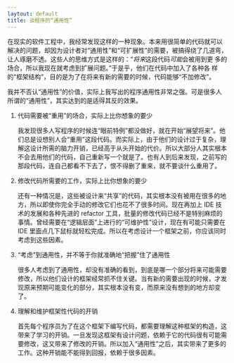 ```yaml
---
laytout: default
title: 谈程序的“通用性”
---
```



在现实的软件工程中，我经常发现这样的一种现象。本来用很简单的代码就可以
解决的问题，却因为设计者对“通用性”和“可扩展性”的需要，被搞得绕了几道弯，
让人琢磨不透。这些人的思维方式是这样的：“*将来*这段代码*可能*会被用到更
多的场合，所以我现在就考虑到扩展问题。”于是乎，他们在代码中加入了各种各
样的“框架结构”，目的是为了在将来有新的需要的时候，代码能够“不加修改”。

我并不否认“通用性”的价值，实际上我写出的程序通用性非常之强。可是很多人
所谓的“通用性”，其实达到的是适得其反的效果。


1. 代码需要被“重用”的场合，实际上比你想象的要少

   我发现很多人写程序的时候连“眼前特例”都没做好，就在开始“展望将来”。他
   们总是设想别人会“重用”这段代码。而实际上，由于他们的设计过于复杂，理
   解这设计所需的脑力开销，已经高于从头开始的代价。所以大部分人其实根本
   不会去用他们的代码，自己重新写一个就是了。也有人到后来发现，之前写的
   那段代码，连自己都看不下去了，恨不得删了重来，就不要谈什么重用了。


1. 修改代码所需要的工作，实际上比你想象的要少

   还有一种情况是，这些被设计来“共享”的代码，其实根本没有被用在很多的地
   方，所以即使你完全手动的修改它们也花不了很多时间。现在再加上 IDE 技
   术的发展和各种先进的 refactor 工具，批量的修改代码已经不是特别麻烦的
   事情。曾经需要在“逻辑层面”上进行的“可维护性”设计，现在有可能只需要在
   IDE 里面点几下鼠标就轻松完成。所以在考虑设计一个框架之前，你应该同时
   考虑到这些因素。


1. “考虑”到通用性，并不等于你就准确地“把握”住了通用性

   很多人考虑到了通用性，却没有准确的看到，到底是哪一个部分将来可能需要
   修改，所以他们设计的框架经常抓不住关键。当有新的需要出现的时候，才发
   现原来预期可能变化的部分，其实根本没有变，而原来没有想到的地方却变了。


1. 理解和维护框架性代码的开销

   首先每个程序员为了在这个框架下编写代码，都需要理解这种框架的构造，这
   带来了学习的开销。一旦发现这框架有设计问题，依赖于它的代码很有可能需
   要修改，这又带来了修改的开销。所以加入“通用性”之后，其实带来了更多的
   工作。这种开销能不能得到回报，依赖于很多因素。

